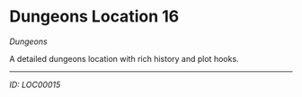 # Dungeons Location 16

*Dungeons*

A detailed dungeons location with rich history and plot hooks.

---
*ID: LOC00015*